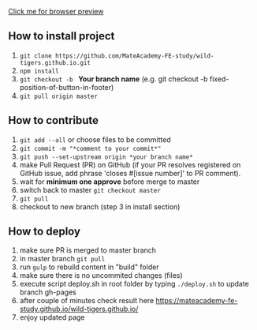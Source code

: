 [Click me for browser preview](https://mateacademy-fe-study.github.io/wild-tigers.github.io/)


## How to **install** project

1. `git clone https://github.com/MateAcademy-FE-study/wild-tigers.github.io.git`
2. `npm install`
3. `git checkout -b ` **Your branch name** (e.g. git checkout -b fixed-position-of-button-in-footer)
4. `git pull origin master`


## How to contribute

1. `git add --all` or choose files to be committed
2. `git commit -m "*comment to your commit*"`
3. `git push --set-upstream origin *your branch name*`
4.  make Pull Request (PR) on GitHub (if your PR resolves registered on GitHub issue, add phrase 'closes #[issue number]' to PR comment).
5.  wait for **minimum one approve** before merge to master
6.  switch back to master `git checkout master`
7. `git pull`
8. checkout to new branch (step 3 in install section)

## How to deploy

1. make sure PR is merged to master branch
2. in master branch `git pull`
3. run `gulp` to rebuild content in "build" folder
4. make sure there is no uncommited changes (files)
5. execute script deploy.sh in root folder by typing `./deploy.sh` to update branch gh-pages
6. after couple of minutes check result here https://mateacademy-fe-study.github.io/wild-tigers.github.io/
7. enjoy updated page 
